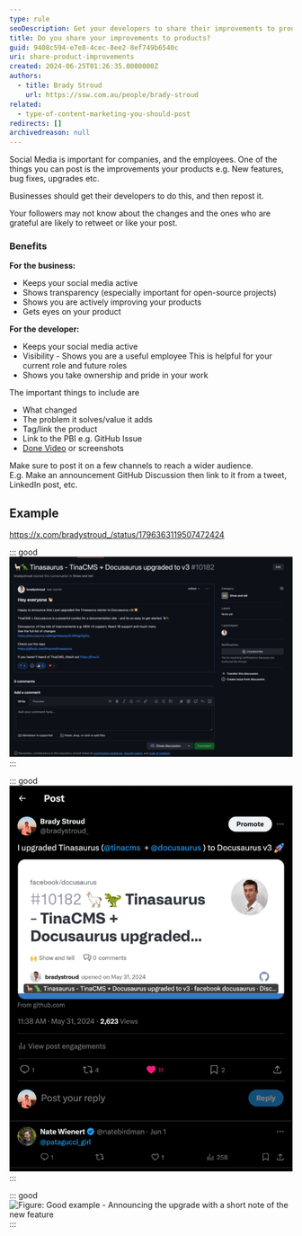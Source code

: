 ```yaml
---
type: rule
seoDescription: Get your developers to share their improvements to products on social media.
title: Do you share your improvements to products?
guid: 9408c594-e7e8-4cec-8ee2-8ef749b6540c
uri: share-product-improvements
created: 2024-06-25T01:26:35.0000000Z
authors:
  - title: Brady Stroud
    url: https://ssw.com.au/people/brady-stroud
related:
  - type-of-content-marketing-you-should-post
redirects: []
archivedreason: null
---
```


Social Media is important for companies, and the employees. One of the things you can post is the improvements your products e.g. New features, bug fixes, upgrades etc.

Businesses should get their developers to do this, and then repost it.

Your followers may not know about the changes and the ones who are grateful are likely to retweet or like your post.

<!-- endintro -->

### Benefits

**For the business:**

- Keeps your social media active
- Shows transparency (especially important for open-source projects)
- Shows you are actively improving your products
- Gets eyes on your product

**For the developer:**

- Keeps your social media active
- Visibility - Shows you are a useful employee
  This is helpful for your current role and future roles
- Shows you take ownership and pride in your work

The important things to include are

- What changed
- The problem it solves/value it adds
- Tag/link the product
- Link to the PBI e.g. GitHub Issue
- [Done Video](/record-a-quick-and-dirty-done-video) or screenshots

Make sure to post it on a few channels to reach a wider audience.  
E.g. Make an announcement GitHub Discussion then link to it from a tweet, LinkedIn post, etc.

## Example

https://x.com/bradystroud_/status/1796363119507472424

::: good
![Figure: Good Example - GitHub Discussion with the update + useful info](share-product-improvements-github-discussion.png)
:::

::: good
![Figure: Good Example - A tweet with a link to the GitHub Discussion](share-product-improvements-tweet.png)
:::

::: good
![Figure: Good example - Announcing the upgrade with a short note of the new feature](octopus_upgrade.png)
:::
